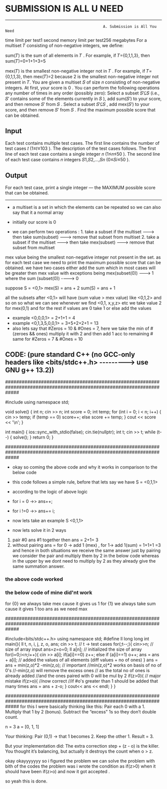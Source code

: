 # SUBMISSION IS ALL U NEED 

*********************************************************************************************************************************

                                                A. Submission is All You Need
time limit per test1 second
memory limit per test256 megabytes
For a multiset 𝑇
 consisting of non-negative integers, we define:

sum(𝑇)
 is the sum of all elements in 𝑇
. For example, if 𝑇={0,1,1,3}, then sum(𝑇)=0+1+1+3=5


mex(𝑇) is the smallest non-negative integer not in 𝑇
. For example, if 𝑇={0,1,1,3}, then mex(𝑇)=2
 because 2 is the smallest non-negative integer not present in 𝑇.
You are given a multiset 𝑆
 of size 𝑛
 consisting of non-negative integers. At first, your score is 0
. You can perform the following operations any number of times in any order (possibly zero):
Select a subset 𝑆′⊆𝑆
 (i.e., 𝑆′
 contains some of the elements currently in 𝑆
), add sum(𝑆′)
 to your score, and then remove 𝑆′
 from 𝑆
.
Select a subset 𝑆′⊆𝑆
, add mex(𝑆′)
 to your score, and then remove 𝑆′
 from 𝑆
.
Find the maximum possible score that can be obtained.

## Input
Each test contains multiple test cases. The first line contains the number of test cases 𝑡
 (1≤𝑡≤103
). The description of the test cases follows.
The first line of each test case contains a single integer 𝑛
 (1≤𝑛≤50
).
The second line of each test case contains 𝑛
 integers 𝑆1,𝑆2,…,𝑆𝑛
 (0≤𝑆𝑖≤50
).

## Output
For each test case, print a single integer — the MAXIMUM possible score that can be obtained.

*********************************************************************************************************************************


* a multiset is a set in which the elements can be repeated 
so we can also say that it a normal array

* initially our score is 0
* we can perform two operations :
        1. take a subset if the multiset ---> then take sum(subset) ---> remove that subset from multiset
        2. take a subset if the multiset ---> then take mex(subset) ---> remove that subset from multiset

mex value being the smallest non-negative integer not present in the set.
as for each test case we need to print the maximum possible score that can be obtained.
we have two cases either add the sum which in most cases will be greater then mex value with exceptions being
mex(subset(0)) ---> 1 where the sum (subset(0)) ----> 0 

suppose S = <0,1>
mex(S) = ans + 2
sum(S) = ans + 1

all the subsets after <0,1> will have (sum value > mex value) like <0,1,2> and so on
so what we can see whenever we find <0,1, x,y,z> etc
we take value 2 for mex(0,1) and for the rest if values are 0 take 1
or else add the values


* example <0,0,0,1> = 2+1+1 = 4
* example <0,1,3,5,0,0,1> = 3+5+2+2+1 = 13
* also lets say that #Zeros = 10 & #Ones = 7, here we take the min of #(zeroes && ones) multiply it with 2 and then add 1 acc to remaining # 
same for  #Zeros = 7 & #Ones = 10



## CODE:  (pure standard C++ (no GCC-only headers like <bits/stdc++.h> ---------> use GNU g++ 13.2))

#####################################################################################################################

#include <iostream>
using namespace std;

void solve() {
    int n;
    cin >> n;
    int score = 0;
    int temp;
    for (int i = 0; i < n; i++) {
        cin >> temp;
        if (temp == 0) 
            score++;
        else 
            score += temp;
    }
    cout << score << '\n';
}

int main() {
    ios::sync_with_stdio(false);
    cin.tie(nullptr);
    int t;
    cin >> t;
    while (t--) {
        solve();
    }
    return 0;
}

#####################################################################################################################
* okay so coming the above code and why it works in comparison to the below code 
* this code follows a simple rule, before that lets say we have S = <0,1,1>
* according to the logic of above logic 
* for i = 0 ->> ans++;
* for i !=0 ->> ans+= i;

* now lets take an example S  <0,1,1>
* now lets solve it in 2 ways
1. pair #0 ans #1 together then ans = 2+1= 3
2. without pairing ans = for 0 -> add 1 (mex) , for 1-> add 1(sum) = 1+1+1 =3
   and hence in both situations we receive the same answer just by pairing we consider the pair and multiply them by 2 in the below code 
   whereas in the upper by we dont need to multiply by 2 as they already give the same summation answer.

### the above code worked 
### the below code of mine did'nt work

for {0} we always take mex cause it gives us 1
for {1} we always take sum cause it gives 1 too 
ans as we need max


#####################################################################################################################

#include<bits/stdc++.h>
using namespace std;
#define ll long long
int main(){
    ll t, n, i, j, z, o, ans; 
    cin >> t;
    // t -> test cases
    for(;t--;){
        cin>>n; // size of array input 
        ans=z=o=0;
        ll a[n]; // initialized the size of array
        for(i=0;i<n;i++){
            cin >> a[i];
            if(a[i]==0) z++;
            else if (a[i]==1) o++;
            ans = ans + a[i]; //  added the values of all elements (diff values + no of ones)
            }
            ans = ans + min(z,o)*2 -min(z,o); // important
            //min(z,o)*2 works on basis of no of 0's 
            //-min(z,o) will remove the excess ones
            // as the total no of ones is already added
            //and the ones paired with 0 will be mul by 2
            if(z>0){ // major mistake
            if(z>o){ //now correct
                //if #o's greater than 1 should be added that many times
                ans = ans + z-o;
            }
            cout<< ans << endl;
    }
}

#####################################################################################################################
for this I were basically thinking like this:
Pair each 0 with a 1.
Multiply that 1 by 2 (bonus).
Subtract the “excess” 1s so they don’t double count.

n = 3
a = [0, 1, 1]

Your thinking:
Pair (0,1) → that 1 becomes 2.
Keep the other 1.
Result = 3.

But your implementation did:
The extra correction step + (z - o) is the killer. You thought it’s balancing, but actually it destroys the count when o > z.

okay okayyyyyyy
so i figured the problem 
we can solve the problem with bith of the codes the problem was i wrote the condition as if(z>0)
when it should have been if(z>o) and now it got accepted .


so yeah this is done.